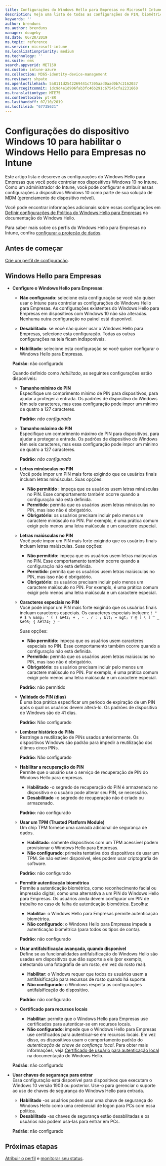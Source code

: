 ```yaml
---
title: Configurações do Windows Hello para Empresas no Microsoft Intune – Azure | Microsoft Docs
description: Veja uma lista de todas as configurações de PIN, biométrica e antifalsificação em um perfil de proteção de identidade para usar e configurar o Windows Hello para Empresas em dispositivos Windows 10 no Microsoft Intune.
keywords: ''
author: brenduns
ms.author: brenduns
manager: dougeby
ms.date: 06/20/2019
ms.topic: reference
ms.service: microsoft-intune
ms.localizationpriority: medium
ms.technology: ''
ms.suite: ems
search.appverid: MET150
ms.custom: intune-azure
ms.collection: M365-identity-device-management
ms.reviewer: shpate
ms.openlocfilehash: 5a8111d2542269441c7305aad0aad0b7c2162037
ms.sourcegitcommit: 1dc9d4e1d906fab3fc46b291c67545cfa2231660
ms.translationtype: MTE75
ms.contentlocale: pt-BR
ms.lasthandoff: 07/10/2019
ms.locfileid: "67735621"
---
```

# <a name="windows-10-device-settings-to-enable-windows-hello-for-business-in-intune"></a>Configurações do dispositivo Windows 10 para habilitar o Windows Hello para Empresas no Intune

Este artigo lista e descreve as configurações do Windows Hello para Empresas que você pode controlar nos dispositivos Windows 10 no Intune. Como um administrador do Intune, você pode configurar e atribuir essas configurações a dispositivos Windows 10 como parte de sua solução de MDM (gerenciamento de dispositivo móvel). 

Você pode encontrar informações adicionais sobre essas configurações em [Definir configurações de Política do Windows Hello para Empresas](https://docs.microsoft.com/windows/security/identity-protection/hello-for-business/hello-cert-trust-policy-settings) na documentação do Windows Hello.


Para saber mais sobre os perfis do Windows Hello para Empresas no Intune, confira [configurar a proteção de dados](identity-protection-configure.md).

## <a name="before-you-begin"></a>Antes de começar

[Crie um perfil de configuração](identity-protection-configure.md#create-the-device-profile).

## <a name="windows-hello-for-business"></a>Windows Hello para Empresas
- **Configure o Windows Hello para Empresas**:
  - **Não configurado**: selecione esta configuração se você não quiser usar o Intune para controlar as configurações do Windows Hello para Empresas. As configurações existentes do Windows Hello para Empresas em dispositivos com Windows 10 não são alteradas. Nenhuma outra configuração no painel está disponível.

  - **Desabilitado**: se você não quiser usar o Windows Hello para Empresas, selecione esta configuração. Todas as outras configurações na tela ficam indisponíveis.
  - **Habilitado**: selecione esta configuração se você quiser configurar o Windows Hello para Empresas.  
  
  **Padrão**: não configurado

  Quando definido como *habilitado*, as seguintes configurações estão disponíveis:

  - **Tamanho mínimo do PIN**  
    Especifique um comprimento mínimo de PIN para dispositivos, para ajudar a proteger a entrada. Os padrões de dispositivo do Windows têm seis caracteres, mas essa configuração pode impor um mínimo de quatro a 127 caracteres. 

    **Padrão**: *não configurado*

  - **Tamanho máximo do PIN**  
  Especifique um comprimento máximo de PIN para dispositivos, para ajudar a proteger a entrada. Os padrões de dispositivo do Windows têm seis caracteres, mas essa configuração pode impor um mínimo de quatro a 127 caracteres.  

    **Padrão**: *não configurado*  

  - **Letras minúsculas no PIN**  
    Você pode impor um PIN mais forte exigindo que os usuários finais incluam letras minúsculas. Suas opções:

    - **Não permitido** : impeça que os usuários usem letras minúsculas no PIN. Esse comportamento também ocorre quando a configuração não está definida.
    - **Permitido**: permita que os usuários usem letras minúsculas no PIN, mas isso não é obrigatório.
    - **Obrigatório**: os usuários precisam incluir pelo menos um caractere minúsculo no PIN. Por exemplo, é uma prática comum exigir pelo menos uma letra maiúscula e um caractere especial.

  - **Letras maiúsculas no PIN**  
    Você pode impor um PIN mais forte exigindo que os usuários finais incluam letras maiúsculas. Suas opções:

    - **Não permitido**: impeça que os usuários usem letras maiúsculas no PIN. Esse comportamento também ocorre quando a configuração não está definida.
    - **Permitido**: permita que os usuários usem letras maiúsculas no PIN, mas isso não é obrigatório.
    - **Obrigatório**: os usuários precisam incluir pelo menos um caractere maiúsculo no PIN. Por exemplo, é uma prática comum exigir pelo menos uma letra maiúscula e um caractere especial.

  - **Caracteres especiais no PIN**  
    Você pode impor um PIN mais forte exigindo que os usuários finais incluam caracteres especiais. Os caracteres especiais incluem: `! " # $ % &amp; ' ( ) &#42; + , - . / : ; &lt; = &gt; ? @ [ \ ] ^ _ &#96; { &#124; } ~`  

    Suas opções:
    - **Não permitido**: impeça que os usuários usem caracteres especiais no PIN. Esse comportamento também ocorre quando a configuração não está definida.
    - **Permitido**: permita que os usuários usem letras maiúsculas no PIN, mas isso não é obrigatório.
    - **Obrigatório**: os usuários precisam incluir pelo menos um caractere maiúsculo no PIN. Por exemplo, é uma prática comum exigir pelo menos uma letra maiúscula e um caractere especial.

    **Padrão**: não permitido

  - **Validade do PIN (dias)**  
    É uma boa prática especificar um período de expiração de um PIN após o qual os usuários devem alterá-lo. Os padrões de dispositivo do Windows são de 41 dias.

    **Padrão**: Não configurado

  - **Lembrar histórico de PINs**  
    Restringe a reutilização de PINs usados anteriormente. Os dispositivos Windows são padrão para impedir a reutilização dos últimos cinco PINs.  

    **Padrão**: Não configurado  

  - **Habilitar a recuperação do PIN**   
    Permite que o usuário use o serviço de recuperação de PIN do Windows Hello para empresas. 
    
    - **Habilitado** -o segredo de recuperação do PIN é armazenado no dispositivo e o usuário pode alterar seu PIN, se necessário.  
    - **Desabilitado** -o segredo de recuperação não é criado ou armazenado.

    **Padrão**: não configurado

  - **Usar um TPM (Trusted Platform Module)**    
    Um chip TPM fornece uma camada adicional de segurança de dados.  

    - **Habilitado**: somente dispositivos com um TPM acessível podem provisionar o Windows Hello para Empresas.
    - **Não configurado**: primeira tentativa dos dispositivos de usar um TPM. Se não estiver disponível, eles podem usar criptografia de software.
    
    **Padrão**: não configurado

  - **Permitir autenticação biométrica**  
     Permite a autenticação biométrica, como reconhecimento facial ou impressão digital, como uma alternativa a um PIN do Windows Hello para Empresas. Os usuários ainda devem configurar um PIN de trabalho no caso de falha de autenticação biométrica. Escolha:

    - **Habilitar**: o Windows Hello para Empresas permite autenticação biométrica.
    - **Não configurado**: o Windows Hello para Empresas impede a autenticação biométrica (para todos os tipos de conta).

    **Padrão**: não configurado

  - **Usar antifalsificação avançada, quando disponível**  
    Define se as funcionalidades antifalsificação do Windows Hello são usadas em dispositivos que dão suporte a ele (por exemplo, detectando uma fotografia de um rosto, em vez do rosto real).  
    - **Habilitar**: o Windows requer que todos os usuários usem a antifalsificação para recursos de rosto quando há suporte.
    - **Não configurado**: o Windows respeita as configurações antifalsificação do dispositivo.

    **Padrão**: não configurado

  - **Certificado para recursos locais**  

    - **Habilitar**: permite que o Windows Hello para Empresas use certificados para autenticar-se em recursos locais.
    - **Não configurado**: impede que o Windows Hello para Empresas use certificados para autenticar-se em recursos locais. Em vez disso, os dispositivos usam o comportamento padrão do *autenticação de chave de confiança local*. Para obter mais informações, veja [Certificado de usuário para autenticação local](https://docs.microsoft.com/windows/security/identity-protection/hello-for-business/hello-cert-trust-policy-settings#use-certificate-for-on-premises-authentication) na documentação do Windows Hello.  

  **Padrão**: não configurado

- **Usar chaves de segurança para entrar**  
  Essa configuração está disponível para dispositivos que executam o Windows 10 versão 1903 ou posterior. Use-o para gerenciar o suporte ao uso de chaves de segurança do Windows Hello para entrada.  

  - **Habilitado** -os usuários podem usar uma chave de segurança do Windows Hello como uma credencial de logon para PCs com essa política. 
  - **Desabilitado** -as chaves de segurança estão desabilitadas e os usuários não podem usá-las para entrar em PCs.   

  **Padrão**: não configurado

## <a name="next-steps"></a>Próximas etapas

[Atribuir o perfil](device-profile-assign.md) e [monitorar seu status](device-profile-monitor.md).
